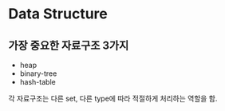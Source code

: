 # Data Structure

## 가장 중요한 자료구조 3가지
- heap
- binary-tree
- hash-table

각 자료구조는 다른 set, 다른 type에 따라 적절하게 처리하는 역할을 함.  
